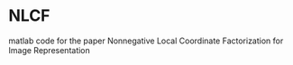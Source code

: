 NLCF
====

matlab code for the paper Nonnegative Local Coordinate Factorization for Image Representation
